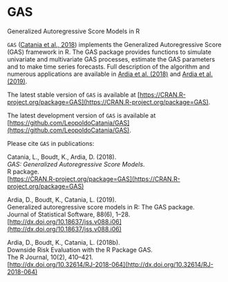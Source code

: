 # GAS
Generalized Autoregressive Score Models in R

`GAS` ([Catania et al., 2018](https://CRAN.R-project.org/package=GAS)) implements the Generalized Autoregressive 
Score (GAS) framework in R. The GAS package provides 
functions to simulate univariate and multivariate GAS processes,
estimate the GAS parameters and to make time series forecasts. Full description of the algorithm
and numerous applications are available in [Ardia et al. (2018)](https://ssrn.com/abstract=2825380) and [Ardia et al. (2019)](https://ssrn.com/abstract=2871444).

The latest stable version of `GAS` is available at [https://CRAN.R-project.org/package=GAS](https://CRAN.R-project.org/package=GAS).

The latest development version of `GAS` is available at [https://github.com/LeopoldoCatania/GAS](https://github.com/LeopoldoCatania/GAS).

Please cite `GAS` in publications:

Catania, L., Boudt, K., Ardia, D. (2018).  
_GAS: Generalized Autoregressive Score Models_.  
R package.  
[https://CRAN.R-project.org/package=GAS](https://CRAN.R-project.org/package=GAS)  

Ardia, D., Boudt, K., Catania, L. (2019).  
Generalized autoregressive score models in R: The GAS package.  
Journal of Statistical Software, 88(6), 1–28.       
[http://dx.doi.org/10.18637/jss.v088.i06](http://dx.doi.org/10.18637/jss.v088.i06)    

Ardia, D., Boudt, K., Catania, L. (2018b).  
Downside Risk Evaluation with the R Package GAS.     
The R Journal, 10(2), 410–421.   
[http://dx.doi.org/10.32614/RJ-2018-064](http://dx.doi.org/10.32614/RJ-2018-064)    

